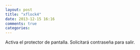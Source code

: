 ```yaml
---
layout: post
title: "xflock4"
date: 2013-12-15 16:16
comments: true
categories: 
---
```

Activa el protector de pantalla. Solicitará contraseña para salir.

